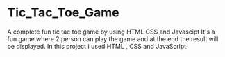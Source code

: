 # Tic_Tac_Toe_Game
A complete fun tic tac toe game by using HTML CSS and Javascipt It's a fun game where 2 person can play the game and at the end the result will be displayed. In this project i used HTML , CSS and JavaScript.
